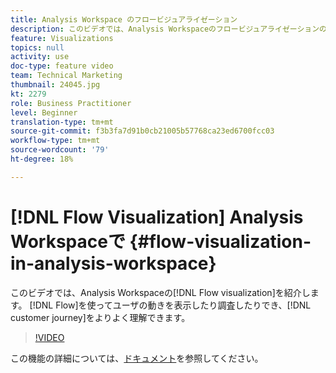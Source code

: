 ```yaml
---
title: Analysis Workspace のフロービジュアライゼーション
description: このビデオでは、Analysis Workspaceのフロービジュアライゼーションの概要を説明します。 フローを使用して、ユーザーの移動を表示、調査し、顧客のジャーニーをより深く把握できます。
feature: Visualizations
topics: null
activity: use
doc-type: feature video
team: Technical Marketing
thumbnail: 24045.jpg
kt: 2279
role: Business Practitioner
level: Beginner
translation-type: tm+mt
source-git-commit: f3b3fa7d91b0cb21005b57768ca23ed6700fcc03
workflow-type: tm+mt
source-wordcount: '79'
ht-degree: 18%

---
```



# [!DNL Flow Visualization] Analysis Workspaceで  {#flow-visualization-in-analysis-workspace}

このビデオでは、Analysis Workspaceの[!DNL Flow visualization]を紹介します。 [!DNL Flow]を使ってユーザの動きを表示したり調査したりでき、[!DNL customer journey]をよりよく理解できます。

>[!VIDEO](https://video.tv.adobe.com/v/24045/?quality=12)

この機能の詳細については、[ドキュメント](https://marketing.adobe.com/resources/help/ja_JP/analytics/analysis-workspace/flow.html)を参照してください。